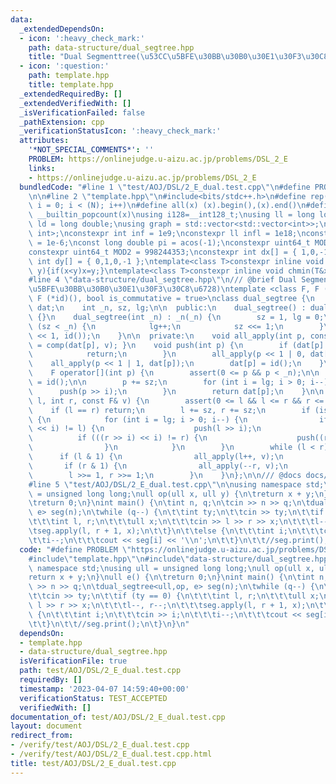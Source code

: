 ```yaml
---
data:
  _extendedDependsOn:
  - icon: ':heavy_check_mark:'
    path: data-structure/dual_segtree.hpp
    title: "Dual Segmenttree(\u53CC\u5BFE\u30BB\u30B0\u30E1\u30F3\u30C8\u6728)"
  - icon: ':question:'
    path: template.hpp
    title: template.hpp
  _extendedRequiredBy: []
  _extendedVerifiedWith: []
  _isVerificationFailed: false
  _pathExtension: cpp
  _verificationStatusIcon: ':heavy_check_mark:'
  attributes:
    '*NOT_SPECIAL_COMMENTS*': ''
    PROBLEM: https://onlinejudge.u-aizu.ac.jp/problems/DSL_2_E
    links:
    - https://onlinejudge.u-aizu.ac.jp/problems/DSL_2_E
  bundledCode: "#line 1 \"test/AOJ/DSL/2_E_dual.test.cpp\"\n#define PROBLEM \"https://onlinejudge.u-aizu.ac.jp/problems/DSL_2_E\"\
    \n\n#line 2 \"template.hpp\"\n#include<bits/stdc++.h>\n#define rep(i, N) for (int\
    \ i = 0; i < (N); i++)\n#define all(x) (x).begin(),(x).end()\n#define popcount(x)\
    \ __builtin_popcount(x)\nusing i128=__int128_t;\nusing ll = long long;\nusing\
    \ ld = long double;\nusing graph = std::vector<std::vector<int>>;\nusing P = std::pair<int,\
    \ int>;\nconstexpr int inf = 1e9;\nconstexpr ll infl = 1e18;\nconstexpr ld eps\
    \ = 1e-6;\nconst long double pi = acos(-1);\nconstexpr uint64_t MOD = 1e9 + 7;\n\
    constexpr uint64_t MOD2 = 998244353;\nconstexpr int dx[] = { 1,0,-1,0 };\nconstexpr\
    \ int dy[] = { 0,1,0,-1 };\ntemplate<class T>constexpr inline void chmax(T&x,T\
    \ y){if(x<y)x=y;}\ntemplate<class T>constexpr inline void chmin(T&x,T y){if(x>y)x=y;}\n\
    #line 4 \"data-structure/dual_segtree.hpp\"\n/// @brief Dual Segmenttree(\u53CC\
    \u5BFE\u30BB\u30B0\u30E1\u30F3\u30C8\u6728)\ntemplate <class F, F (*comp)(F, F),\
    \ F (*id)(), bool is_commutative = true>\nclass dual_segtree {\n    std::vector<F>\
    \ dat;\n    int _n, sz, lg;\n\n  public:\n    dual_segtree() : dual_segtree(0)\
    \ {}\n    dual_segtree(int _n) : _n(_n) {\n        sz = 1, lg = 0;\n        while\
    \ (sz < _n) {\n            lg++;\n            sz <<= 1;\n        }\n        dat.assign(sz\
    \ << 1, id());\n    }\n\n  private:\n    void all_apply(int p, const F& v) { dat[p]\
    \ = comp(dat[p], v); }\n    void push(int p) {\n        if (dat[p] == id()) {\n\
    \            return;\n        }\n        all_apply(p << 1 | 0, dat[p]);\n    \
    \    all_apply(p << 1 | 1, dat[p]);\n        dat[p] = id();\n    }\n\n  public:\n\
    \    F operator[](int p) {\n        assert(0 <= p && p < _n);\n\n        F res\
    \ = id();\n\n        p += sz;\n        for (int i = lg; i > 0; i--) {\n      \
    \      push(p >> i);\n        }\n        return dat[p];\n    }\n\n    void apply(int\
    \ l, int r, const F& v) {\n        assert(0 <= l && l <= r && r <= _n);\n    \
    \    if (l == r) return;\n        l += sz, r += sz;\n        if (is_commutative)\
    \ {\n            for (int i = lg; i > 0; i--) {\n                if (((l >> i)\
    \ << i) != l) {\n                    push(l >> i);\n                }\n      \
    \          if (((r >> i) << i) != r) {\n                    push((r - 1) >> i);\n\
    \                }\n            }\n        }\n        while (l < r) {\n      \
    \      if (l & 1) {\n                all_apply(l++, v);\n            }\n     \
    \       if (r & 1) {\n                all_apply(--r, v);\n            }\n    \
    \        l >>= 1, r >>= 1;\n        }\n    }\n};\n\n/// @docs docs/data-structure/dual_segtree.md\n\
    #line 5 \"test/AOJ/DSL/2_E_dual.test.cpp\"\n\nusing namespace std;\nusing ull\
    \ = unsigned long long;\null op(ull x, ull y) {\n\treturn x + y;\n}\null e() {\n\
    \treturn 0;\n}\nint main() {\n\tint n, q;\n\tcin >> n >> q;\n\tdual_segtree<ull,op,\
    \ e> seg(n);\n\twhile (q--) {\n\t\tint ty;\n\t\tcin >> ty;\n\t\tif (ty == 0) {\n\
    \t\t\tint l, r;\n\t\t\tull x;\n\t\t\tcin >> l >> r >> x;\n\t\t\tl--, r--;\n\t\t\
    \tseg.apply(l, r + 1, x);\n\t\t}\n\t\telse {\n\t\t\tint i;\n\t\t\tcin >> i;\n\t\
    \t\ti--;\n\t\t\tcout << seg[i] << '\\n';\n\t\t}\n\t\t//seg.print();\n\t}\n}\n"
  code: "#define PROBLEM \"https://onlinejudge.u-aizu.ac.jp/problems/DSL_2_E\"\n\n\
    #include\"template.hpp\"\n#include\"data-structure/dual_segtree.hpp\"\n\nusing\
    \ namespace std;\nusing ull = unsigned long long;\null op(ull x, ull y) {\n\t\
    return x + y;\n}\null e() {\n\treturn 0;\n}\nint main() {\n\tint n, q;\n\tcin\
    \ >> n >> q;\n\tdual_segtree<ull,op, e> seg(n);\n\twhile (q--) {\n\t\tint ty;\n\
    \t\tcin >> ty;\n\t\tif (ty == 0) {\n\t\t\tint l, r;\n\t\t\tull x;\n\t\t\tcin >>\
    \ l >> r >> x;\n\t\t\tl--, r--;\n\t\t\tseg.apply(l, r + 1, x);\n\t\t}\n\t\telse\
    \ {\n\t\t\tint i;\n\t\t\tcin >> i;\n\t\t\ti--;\n\t\t\tcout << seg[i] << '\\n';\n\
    \t\t}\n\t\t//seg.print();\n\t}\n}\n"
  dependsOn:
  - template.hpp
  - data-structure/dual_segtree.hpp
  isVerificationFile: true
  path: test/AOJ/DSL/2_E_dual.test.cpp
  requiredBy: []
  timestamp: '2023-04-07 14:59:40+00:00'
  verificationStatus: TEST_ACCEPTED
  verifiedWith: []
documentation_of: test/AOJ/DSL/2_E_dual.test.cpp
layout: document
redirect_from:
- /verify/test/AOJ/DSL/2_E_dual.test.cpp
- /verify/test/AOJ/DSL/2_E_dual.test.cpp.html
title: test/AOJ/DSL/2_E_dual.test.cpp
---
```


